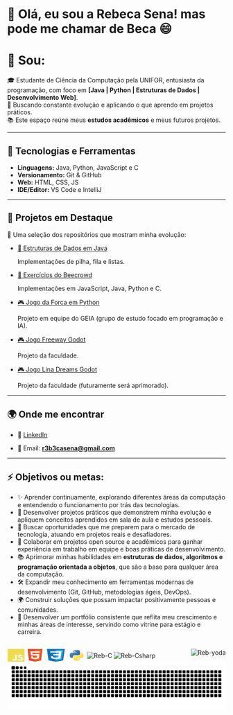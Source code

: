 # 👋 Olá, eu sou a Rebeca Sena! mas pode me chamar de Beca 😄

# 🔭 Sou:
🎓 Estudante de Ciência da Computação pela UNIFOR, entusiasta da programação, com foco em **[Java | Python | Estruturas de Dados | Desenvolvimento Web]**.  
💼 Buscando constante evolução e aplicando o que aprendo em projetos práticos.  
📚 Este espaço reúne meus **estudos acadêmicos** e meus futuros projetos.

---

## 🔧 Tecnologias e Ferramentas
- **Linguagens:** Java, Python, JavaScript e C  
- **Versionamento:** Git & GitHub  
- **Web:** HTML, CSS, JS  
- **IDE/Editor:** VS Code e IntelliJ  

---

## 📂 Projetos em Destaque
🌟 Uma seleção dos repositórios que mostram minha evolução:

- [📘 Estruturas de Dados em Java](https://github.com/rebecasena98o/estruturas-de-dados-em-java)
    
  Implementações de pilha, fila e listas.

- [📘 Exercícios do Beecrowd](https://github.com/rebecasena98o/exercícios-beecrowd)
  
  Implementações em JavaScript, Java, Python e C. 

- [🎮 Jogo da Forca em Python](https://github.com/rebecasena98o/jogo-da-forca-python)
    
  Projeto em equipe do GEIA (grupo de estudo focado em programação e IA).

- [🎮 Jogo Freeway Godot](https://github.com/rebecasena98o/jogo-freeway)
  
  Projeto da faculdade.
  
- [🎮 Jogo Lina Dreams Godot](https://github.com/rebecasena98o/jogo-lina-dreams)
  
  Projeto da faculdade (futuramente será aprimorado).
  
---

## 🌍 Onde me encontrar

- 💼 [LinkedIn](www.linkedin.com/in/rebeca-sena-3a5b9a371) 

- 📧 Email: **r3b3casena@gmail.com**


---
## ⚡ Objetivos ou metas:

- ✨ Aprender continuamente, explorando diferentes áreas da computação e entendendo o funcionamento por trás das tecnologias.  
- 🌱 Desenvolver projetos práticos que demonstrem minha evolução e apliquem conceitos aprendidos em sala de aula e estudos pessoais.  
- 🔭 Buscar oportunidades que me preparem para o mercado de tecnologia, atuando em projetos reais e desafiadores.  
- 🤝 Colaborar em projetos open source e acadêmicos para ganhar experiência em trabalho em equipe e boas práticas de desenvolvimento.  
- 📚 Aprimorar minhas habilidades em **estruturas de dados, algoritmos e programação orientada a objetos**, que são a base para qualquer área da computação.  
- 🛠️ Expandir meu conhecimento em ferramentas modernas de desenvolvimento (Git, GitHub, metodologias ágeis, DevOps).  
- 🌍 Construir soluções que possam impactar positivamente pessoas e comunidades.  
- 🚀 Desenvolver um portfólio consistente que reflita meu crescimento e minhas áreas de interesse, servindo como vitrine para estágio e carreira.


<div style="display: inline_block"><br>
<img align="center" alt="Reb-Js" height="30" width="40" src="https://raw.githubusercontent.com/devicons/devicon/master/icons/javascript/javascript-plain.svg">
<img align="center" alt="Reb-HTML" height="30" width="40" src="https://raw.githubusercontent.com/devicons/devicon/master/icons/html5/html5-original.svg">
<img align="center" alt="Reb-CSS" height="30" width="48" src="https://raw.githubusercontent.com/devicons/devicon/master/icons/css3/css3-original.svg">
<img align="center" alt="Reb-Python" height="30" width="40" src="https://raw.githubusercontent.com/devicons/devicon/master/icons/python/python-original.svg">
<img align="center" alt="Reb-C" height="30" width="40" src="https://cdn.jsdelivr.net/gh/devicons/devicon@latest/icons/c/c-line.svg">
<img align="right" alt="Reb-yoda" src="https://cdn.discordapp.com/attachments/795358919417397249/825430589581688872/hi.gif">
<img align="center" alt="Reb-Csharp" height="30" width="40" src="https://cdn.jsdelivr.net/gh/devicons/devicon@latest/icons/godot/godot-original.svg" />
</div>


<div align=center>
  
 <img src="https://raw.githubusercontent.com/rebecasena98o/rebecasena98o/output/snake.svg" alt="Snake animation" />
  
</div>
